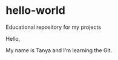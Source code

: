 # hello-world
Educational repository for my projects

Hello,

My name is Tanya and I'm learning the Git.
